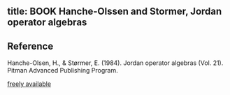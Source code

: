 title: BOOK Hanche-Olssen and Stormer, Jordan operator algebras 
---

## Reference

Hanche-Olsen, H., & Størmer, E. (1984). Jordan operator algebras (Vol. 21). Pitman Advanced Publishing Program.


[freely available](https://folk.ntnu.no/hanche/joa/)


